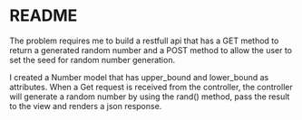 # README

The problem requires me to build a restfull api that has a GET method to return a generated random number and a POST method to allow the user to set the seed for random number generation.

I created a Number model that has upper_bound and lower_bound as attributes. When a Get request is received from the controller, the controller will generate a random number by using the rand() method, pass the result to the view and renders a json response.
